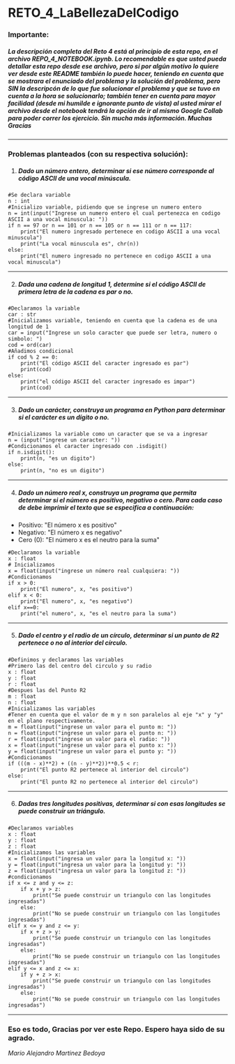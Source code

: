 # RETO_4_LaBellezaDelCodigo
### Importante:
##### La descripción completa del Reto 4 está al principio de esta repo, en el archivo REPO_4_NOTEBOOK.ipynb. Lo recomendable es que usted pueda detallar esta repo desde ese archivo, pero si por algún motivo lo quiere ver desde este README también lo puede hacer, teniendo en cuenta que se mostrara el enunciado del problema y la solución del  problema, pero SIN la descripcón de lo que fue solucionar el problema y que se tuvo en cuenta a la hora se solucionarlo; también tener en cuenta para mayor facilidad (desde mi humilde e ignorante punto de vista) al usted mirar el archivo desde el notebook tendrá la opción de ir al mismo Google Collab para poder correr los ejercicio. Sin mucha más información. Muchas Gracias

---

### Problemas planteados (con su respectiva solución):
1. ##### Dado un número entero, determinar si ese número corresponde al código ASCII de una vocal minúscula.
```
#Se declara variable
n : int
#Inicializo variable, pidiendo que se ingrese un numero entero
n = int(input("Ingrese un numero entero el cual pertenezca en codigo ASCII a una vocal minuscula: "))
if n == 97 or n == 101 or n == 105 or n == 111 or n == 117:
    print("El numero ingresado pertenece en codigo ASCII a una vocal minuscula")
    print("La vocal minuscula es", chr(n))
else:
    print("El numero ingresado no pertenece en codigo ASCII a una vocal minuscula")
```

---

2. ##### Dada una cadena de longitud 1, determine si el código ASCII de primera letra de la cadena es par o no.
```
#Declaramos la variable
car : str
#Inicializamos variable, teniendo en cuenta que la cadena es de una longitud de 1
car = input("Ingrese un solo caracter que puede ser letra, numero o simbolo: ")
cod = ord(car)
#Añadimos condicional
if cod % 2 == 0:
    print("El código ASCII del caracter ingresado es par")
    print(cod)
else:
    print("el código ASCII del caracter ingresado es impar")
    print(cod)
```

---

3. ##### Dado un carácter, construya un programa en Python para determinar si el carácter es un dígito o no.
```
#Inicializamos la variable como un caracter que se va a ingresar
n = (input("ingrese un caracter: "))
#Condicionamos el caracter ingresado con .isdigit()
if n.isdigit():
    print(n, "es un digito")
else:
    print(n, "no es un digito")
```

---

4. ##### Dado un número real x, construya un programa que permita determinar si el número es positivo, negativo o cero. Para cada caso de debe imprimir el texto que se especifica a continuación:
* Positivo: "El número x es positivo"
* Negativo: "El número x es negativo"
* Cero (0): "El número x es el neutro para la suma"
```
#Declaramos la variable
x : float
# Inicializamos
x = float(input("ingrese un número real cualquiera: "))
#Condicionamos
if x > 0:
    print("El numero", x, "es positivo")
elif x < 0:
    print("El numero", x, "es negativo")
elif x==0:
    print("el numero", x, "es el neutro para la suma")
```

---

5. ##### Dado el centro y el radio de un círculo, determinar si un punto de R2 pertenece o no al interior del círculo.
```
#Definimos y declaramos las variables
#Primero las del centro del circulo y su radio
x : float
y : float
r : float
#Despues las del Punto R2
m : float
n : float
#Inicializamos las variables
#Tener en cuenta que el valor de m y n son paralelos al eje "x" y "y" en el plano respectivamente.
m = float(input("ingrese un valor para el punto m: "))
n = float(input("ingrese un valor para el punto n: "))
r = float(input("ingrese un valor para el radio: "))
x = float(input("ingrese un valor para el punto x: "))
y = float(input("ingrese un valor para el punto y: "))
#Condicionamos
if (((m - x)**2) + ((n - y)**2))**0.5 < r:
    print("El punto R2 pertenece al interior del circulo")
else:
    print("El punto R2 no pertenece al interior del circulo")
```

---

6. ##### Dadas tres longitudes positivas, determinar si con esas longitudes se puede construir un triángulo.
```
#Declaramos variables
x : float
y : float
z : float
#Inicializamos las variables
x = float(input("ingresa un valor para la longitud x: "))
y = float(input("ingresa un valor para la longitud y: "))
z = float(input("ingresa un valor para la longitud z: "))
#condicionamos
if x <= z and y <= z:
    if x + y > z:
        print("Se puede construir un triangulo con las longitudes ingresadas")
    else:
        print("No se puede construir un triangulo con las longitudes ingresadas")
elif x <= y and z <= y:
    if x + z > y:
        print("Se puede construir un triangulo con las longitudes ingresadas")
    else:
        print("No se puede construir un triangulo con las longitudes ingresadas")
elif y <= x and z <= x:
    if y + z > x:
        print("Se puede construir un triangulo con las longitudes ingresadas")
    else:
        print("No se puede construir un triangulo con las longitudes ingresadas")
```

---

### Eso es todo, Gracias por ver este Repo. Espero haya sido de su agrado.
*Mario Alejandro Martinez Bedoya*

